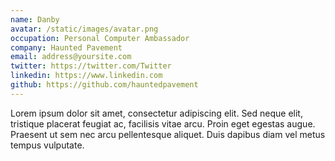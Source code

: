 ```yaml
---
name: Danby
avatar: /static/images/avatar.png
occupation: Personal Computer Ambassador 
company: Haunted Pavement
email: address@yoursite.com
twitter: https://twitter.com/Twitter
linkedin: https://www.linkedin.com
github: https://github.com/hauntedpavement
---
```


Lorem ipsum dolor sit amet, consectetur adipiscing elit. Sed neque elit, tristique placerat feugiat ac, facilisis vitae arcu. Proin eget egestas augue. Praesent ut sem nec arcu pellentesque aliquet. Duis dapibus diam vel metus tempus vulputate.
